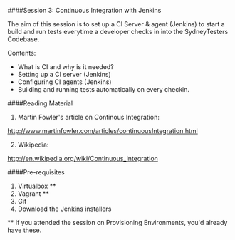 ####Session 3: Continuous Integration with Jenkins

The aim of this session is to set up a CI Server & agent (Jenkins) to start a build and run tests everytime a developer checks in into the SydneyTesters Codebase.

Contents:
- What is CI and why is it needed?
- Setting up a CI server (Jenkins)
- Configuring CI agents (Jenkins)
- Building and running tests automatically on every checkin.


####Reading Material

1. Martin Fowler's article on Continous Integration:

http://www.martinfowler.com/articles/continuousIntegration.html

2. Wikipedia:

http://en.wikipedia.org/wiki/Continuous_integration


####Pre-requisites

1. Virtualbox **
2. Vagrant **
3. Git
4. Download the Jenkins installers

** If you attended the session on Provisioning Environments, you'd already have these.